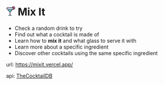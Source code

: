 # <img src="public/logo.svg" alt="netninja" height="25" /> Mix It 

- Check a random drink to try
- Find out what a cocktail is made of
- Learn how to **mix it** and what glass to serve it with
- Learn more about a specific ingredient
- Discover other cocktails using the same specific ingredient

url: https://mixit.vercel.app/

api: [TheCocktailDB](https://www.thecocktaildb.com/api.php)
